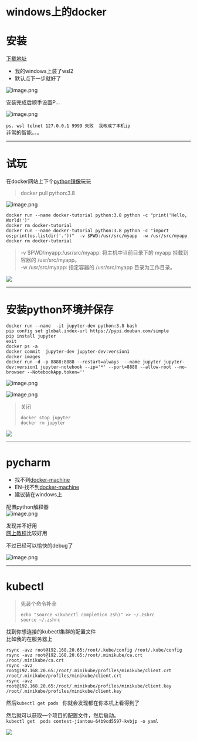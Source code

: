 # windows上的docker  

# 安装    
[下载地址](https://hub.docker.com/editions/community/docker-ce-desktop-windows/?tab=resources)    
* 我的windows上装了wsl2    
* 默认点下一步就好了    
    
![image.png](..\images\7485616-e6be56edc31b47f6.png)    
    
安装完成后顺手设置P...    
    
![image.png](..\images\7485616-f8095686ba1d903e.png)    
    
`ps. wsl telnet 127.0.0.1 9999 失败  我改成了本机ip`    
非常的智能。。。    
    
    
    
---    
    
# 试玩    
    
在docker网站上下个[python镜像](https://hub.docker.com/_/python)玩玩    
>  docker pull python:3.8    
    
![image.png](..\images\7485616-2d884b0a03fd2448.png)    
    
```    
docker run --name docker-tutorial python:3.8 python -c "print('Hello, World!')"    
docker rm docker-tutorial    
docker run --name docker-tutorial python:3.8 python -c "import os;print(os.listdir('.'))"  -v $PWD:/usr/src/myapp  -w /usr/src/myapp    
docker rm docker-tutorial    
```    
    
> -v $PWD/myapp:/usr/src/myapp: 将主机中当前目录下的 myapp 挂载到容器的 /usr/src/myapp。    
> -w /usr/src/myapp: 指定容器的 /usr/src/myapp 目录为工作目录。    
    
![ ](..\images\7485616-c66888e2b8d1ba1c.jpg)    
    
---     
    
# 安装python环境并保存    
    
```    
docker run --name  -it jupyter-dev python:3.8 bash     
pip config set global.index-url https://pypi.douban.com/simple    
pip install jupyter    
exit    
docker ps -a    
docker commit  jupyter-dev jupyter-dev:version1    
docker images    
docker run -d -p 8888:8888 --restart=always  --name jupyter jupyter-dev:version1 jupyter-notebook --ip='*' --port=8888 --allow-root --no-browser --NotebookApp.token=''    
```    
![image.png](..\images\7485616-494b1233e42d0103.png)    
    
    
![image.png](..\images\7485616-ef4624f5892a65a0.png)    
    
    
> 关闭     
> ```    
> docker stop jupyter    
> docker rm jupyter    
> ```    
    
![](..\images\7485616-b3cb40f41332fcf2.jpg)    
    
---    
    
# pycharm    
    
* 找不到[docker-machine](https://www.jianshu.com/p/f544acd89f78)     
* EN-找不到[docker-machine](https://github.com/docker/machine/releases)    
* 建议装在windows上    
    
配置python解释器    
![image.png](..\images\7485616-d390f0c4d8843ee9.png)    
    
发现并不好用    
[网上教程](https://zhuanlan.zhihu.com/p/52827335)比较好用    
    
不过已经可以愉快的debug了    
    
    
![image.png](..\images\7485616-e3d7fd59808dc6d8.png)    
    
    
---     
    
# kubectl    
    
> 先装个命令补全    
> ```    
> echo "source <(kubectl completion zsh)" >> ~/.zshrc    
> source ~/.zshrc    
> ```    
找到你想连接的kubectl集群的配置文件    
比如我的在服务器上    
    
```    
rsync -avz root@192.168.20.65:/root/.kube/config /root/.kube/config    
rsync -avz root@192.168.20.65:/root/.minikube/ca.crt /root/.minikube/ca.crt    
rsync -avz root@192.168.20.65:/root/.minikube/profiles/minikube/client.crt /root/.minikube/profiles/minikube/client.crt    
rsync -avz root@192.168.20.65:/root/.minikube/profiles/minikube/client.key /root/.minikube/profiles/minikube/client.key    
```    
然后`kubectl get pods ` 你就会发现都在你本机上看得到了    
    
    
然后就可以获取一个项目的配置文件，然后启动。    
`kubectl get  pods contest-jiantou-64b9cd5597-kvbjp -o yaml`    
    
    
    
![](..\images\7485616-814b02711669a9f6.gif)    
